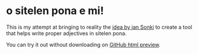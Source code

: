 # o sitelen pona e mi!

This is my attempt at bringing to reality the
[idea by jan Sonki](https://discord.com/channels/969386329513295872/969389794851446835/1211742011254640700)
to create a tool that helps write proper adjectives in sitelen pona.

You can try it out without downloading on
[GitHub html preview](https://html-preview.github.io/?url=https://github.com/vitphire/o-sitelen-pona-e-mi/blob/master/index.html).